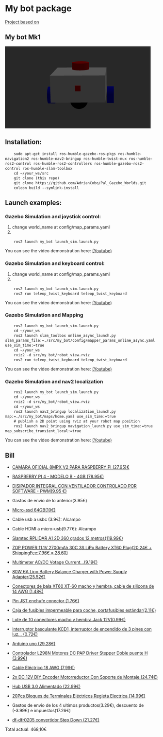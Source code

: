 # My bot package

[Project based on](https://www.youtube.com/@ArticulatedRobotics/videos)

## My bot Mk1

![alt text](https://github.com/AdrianCobo/my_bot/blob/main/imgs/my_bot_mk1.png)

## Installation:

```console
    sudo apt-get install ros-humble-gazebo-ros-pkgs ros-humble-navigation2 ros-humble-nav2-bringup ros-humble-twist-mux ros-humble-ros2-control ros-humble-ros2-controllers ros-humble-gazebo-ros2-control ros-humble-slam-toolbox
    cd ~/your_ws/src
    git clone (this repo)
    git clone https://github.com/AdrianCobo/Pal_Gazebo_Worlds.git
    colcon build --symlink-install
```

## Launch examples:

### Gazebo Simulation and joystick control:

1. change world_name at config/map_params.yaml
2.

```console
    ros2 launch my_bot launch_sim.launch.py
```

You can see the video demonstration here: [(Youtube)](https://youtu.be/H0Chc4LrjQw)

### Gazebo Simulation and keyboard control:

1. change world_name at config/map_params.yaml
2.

```console
    ros2 launch my_bot launch_sim.launch.py
    ros2 run teleop_twist_keyboard teleop_twist_keyboard
```

You can see the video demonstration here: [(Youtube)](https://youtu.be/-zVjHXezQI8)

### Gazebo Simulation and Mapping

```console
    ros2 launch my_bot launch_sim.launch.py
    cd ~/your_ws
    ros2 launch slam_toolbox online_async_launch.py slam_params_file:=./src/my_bot/config/mapper_params_online_async.yaml use_sim_time:=true
    cd ~/your_ws
    rviz2 -d src/my_bot/robot_view.rviz
    ros2 run teleop_twist_keyboard teleop_twist_keyboard
```

You can see the video demonstration here: [(Youtube)](https://youtu.be/yNdHQ1RQuCk)

### Gazebo Simulation and nav2 localization

```console
    ros2 launch my_bot launch_sim.launch.py
    cd ~/your_ws
    rviz2 -d src/my_bot/robot_view.rviz
    cd ~/your_ws
    ros2 launch nav2_bringup localization_launch.py map:=./src/my_bot/maps/home.yaml use_sim_time:=true
    # publish a 2D point using rviz at your robot map position
    ros2 launch nav2_bringup navigation_launch.py use_sim_time:=true map_subscribe_transient_local:=true
```

You can see the video demonstration here: [(Youtube)](https://youtu.be/tctQYJnHBAQ)

## Bill

- [CAMARA OFICIAL 8MPX V2 PARA RASPBERRY PI (27.95)€](https://www.tiendatec.es/raspberry-pi/camaras/236-camara-oficial-8mpx-v2-para-raspberry-pi-652508442112.html)

- [RASPBERRY PI 4 - MODELO B - 4GB (78.95€)](https://www.tiendatec.es/raspberry-pi/gama-raspberry-pi/1100-raspberry-pi-4-modelo-b-4gb-765756931182.html)

- [DISIPADOR INTEGRAL CON VENTILADOR CONTROLADO POR SOFTWARE - PWM(9.95 €)](https://www.tiendatec.es/raspberry-pi/accesorios/1980-disipador-integral-con-ventilador-controlado-por-software-pwm-8472496024945.html)

- Gastos de envio de lo anterior(3.95€)

- [Micro-ssd 64GB(10€)](https://www.elcorteingles.es/search/?s=microssd&hierarchy=&deep_search=&stype=text_box)

- Cable usb a usbc (3.9€): Alcampo

- Cable HDMI a micro-usb(9.77€): Alcampo

- [Slamtec RPLIDAR A1 2D 360 grados 12 metros(119.99€)](https://www.amazon.es/Slamtec-RPLIDAR-esc%C3%A1ner-bst%C3%A1culos-navegaci%C3%B3n/dp/B07TJW5SXF)

- [ZOP POWER 11.1V 2700mAh 30C 3S LiPo Battery XT60 Plug(20.24€ + ShippingFee:7.96€ = 28.60)](https://usa.banggood.com/ZOP-POWER-11_1V-2700mAh-30C-3S-LiPo-Battery-XT60-Plug-for-RC-Drone-p-1984639.html?cur_warehouse=CN)

- [Multimeter AC/DC Votage Current...(9.19€)](https://usa.banggood.com/ANENG-SZ302-Digital-Multimeter-AC-or-DC-Votage-Current-Automatic-Tester-NCV-Detector-Resistance-Ohm-Ammeter-Capacitance-Meter-p-1975571.html?cur_warehouse=CN&ID=6287830)

- [80W 6A Lipo Battery Balance Charger with Power Supply Adapter(25.52€)](https://usa.banggood.com/index.php?com=account&t=ordersDetail&ordersId=112329387&version=2&status=0)

- [Conectores de bala XT60 XT-60 macho y hembra, cable de silicona de 14 AWG (1.48€)](https://es.aliexpress.com/item/1005003658392996.html?spm=a2g0o.order_list.order_list_main.5.192e194dBpok7U&gatewayAdapt=glo2esp)

- [Pin JST enchufe conector (1.76€)](https://es.aliexpress.com/item/1005005334563700.html?spm=a2g0o.order_list.order_list_main.5.747f194dYkC6bS&gatewayAdapt=glo2esp)

- [Caja de fusibles impermeable para coche, portafusibles estándar(2.11€)](https://es.aliexpress.com/item/1005003617756967.html?spm=a2g0o.order_list.order_list_main.15.192e194dBpok7U&gatewayAdapt=glo2esp)

- [Lote de 10 conectores macho y hembra Jack 12V(0.99€)](https://es.aliexpress.com/item/1005004369381250.html?spm=a2g0o.order_list.order_list_main.20.192e194dBpok7U&gatewayAdapt=glo2esp)

- [Interruptor basculante KCD1, interruptor de encendido de 3 pines con luz... (0.72€)](https://es.aliexpress.com/item/32957731774.html?spm=a2g0o.order_list.order_list_main.25.192e194dBpok7U&gatewayAdapt=glo2esp)

- [Arduino uno (29.28€)](https://www.amazon.es/Arduino-UNO-A000066-microcontrolador-ATmega328/dp/B008GRTSV6/ref=sr_1_1_sspa?keywords=arduino+uno&qid=1688576294&s=electronics&sr=1-1-spons&sp_csd=d2lkZ2V0TmFtZT1zcF9hdGY&psc=1)

- [Controlador L298N Motores DC PAP Driver Stepper Doble puente H (3.99€)](https://www.amazon.es/gp/product/B07YNR5KWP/ref=ppx_od_dt_b_asin_title_s00?ie=UTF8&psc=1)

- [Cable Eléctrico 18 AWG (7,99€)](https://www.amazon.es/gp/product/B075M4VJ8J/ref=ppx_od_dt_b_asin_title_s01?ie=UTF8&psc=1)

- [2x DC 12V DIY Encoder Motorreductor Con Soporte de Montaje (24.74€)](https://www.amazon.es/gp/product/B07WT22RNJ/ref=ppx_od_dt_b_asin_title_s00?ie=UTF8&psc=1)

- [Hub USB 3.0 Alimentado (22.99€)](https://www.amazon.es/gp/product/B0BCPB7HQX/ref=ppx_od_dt_b_asin_title_s00?ie=UTF8&psc=1)

- [20Pcs Bloques de Terminales Eléctricos Regleta Electrica (14.99€)](https://www.amazon.es/gp/product/B092RZR3LX/ref=ppx_od_dt_b_asin_title_s00?ie=UTF8&psc=1)

- Gastos de envio de los 4 ultimos productos(3.29€), descuento de (-3.99€) e impuestos(17.26€)

- [df-dfr0205 convertidor Step Down (21,27€)](https://www.amazon.es/gp/product/B07FS7SLCB/ref=ppx_od_dt_b_asin_title_s00?ie=UTF8&psc=1)

Total actual: 468,10€
